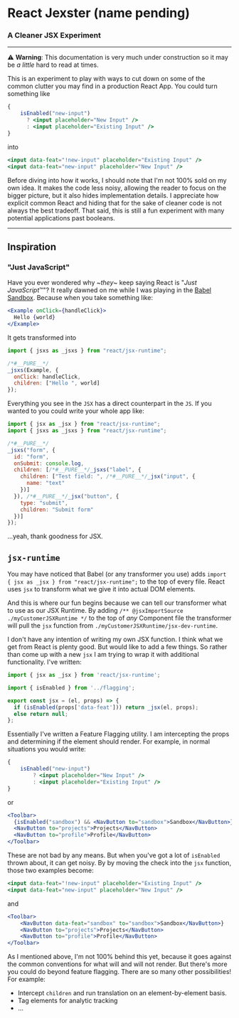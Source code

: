 # React Jexster (name pending)

### A Cleaner JSX Experiment

---

⚠️ **Warning**: This documentation is very much under construction so it may be _a little_ hard to read at times.

This is an experiment to play with ways to cut down on some of the common clutter you may find in a production React App. You could turn something like

```jsx
{
	isEnabled("new-input")
      ? <input placeholder="New Input" />
      : <input placeholder="Existing Input" />
}
```

into

```jsx
<input data-feat="!new-input" placeholder="Existing Input" />
<input data-feat="new-input" placeholder="New Input" />
```

Before diving into how it works, I should note that I'm not 100% sold on my own idea. It makes the code less noisy, allowing the reader to focus on the bigger picture, but it also hides implementation details. I appreciate how explicit common React and hiding that for the sake of cleaner code is not always the best tradeoff.
That said, this is still a fun experiment with many potential applications past booleans.

---

## Inspiration

### "Just JavaScript"

Have you ever wondered why ~_they_~ keep saying React is "*Just JavaScript*™️"?
It really dawned on me while I was playing in the [Babel Sandbox](https://babeljs.io/repl#?browsers=defaults%2C%20not%20ie%2011%2C%20not%20ie_mob%2011&build=&builtIns=false&corejs=3.6&spec=false&loose=false&code_lz=DwUQHghgtgDgNgUwAQHsB2BhOBLAxgawF4BvACwjQBNEs98BfAPgCgkkAJBOOFJYgdxQAnOJXrNgAenDR4CRkA&debug=false&forceAllTransforms=false&shippedProposals=false&circleciRepo=&evaluate=false&fileSize=false&timeTravel=false&sourceType=module&lineWrap=true&presets=react&prettier=false&targets=&version=7.18.12&externalPlugins=&assumptions=%7B%7D). Because when you take something like:

```jsx
<Example onClick={handleClick}>
  Hello {world}
</Example>
```

It gets transformed into

```js
import { jsxs as _jsxs } from "react/jsx-runtime";

/*#__PURE__*/
_jsxs(Example, {
  onClick: handleClick,
  children: ["Hello ", world]
});
```

Everything you see in the `JSX` has a direct counterpart in the `JS`. If you wanted to you could write your whole app like:

```js
import { jsx as _jsx } from "react/jsx-runtime";
import { jsxs as _jsxs } from "react/jsx-runtime";

/*#__PURE__*/
_jsxs("form", {
  id: "form",
  onSubmit: console.log,
  children: [/*#__PURE__*/_jsxs("label", {
    children: ["Test field: ", /*#__PURE__*/_jsx("input", {
      name: "text"
    })]
  }), /*#__PURE__*/_jsx("button", {
    type: "submit",
    children: "Submit form"
  })]
});
```

...yeah, thank goodness for JSX.

## `jsx-runtime`

You may have noticed that Babel (or any transformer you use) adds `import { jsx as _jsx } from "react/jsx-runtime";` to the top of every file. React uses `jsx` to transform what we give it into actual DOM elements.

And this is where our fun begins because we can tell our transformer what to use as our JSX Runtime. By adding `/** @jsxImportSource ./myCustomerJSXRuntime */` to the top of _any_ Component file the transformer will pull the `jsx` function from `./myCustomerJSXRuntime/jsx-dev-runtime`.

I don't have any intention of writing my own JSX function. I think what we get from React is plenty good. But would like to add a few things. So rather than come up with a new `jsx` I am trying to wrap it with additional functionality. I've written:

```js
import { jsx as _jsx } from 'react/jsx-runtime';

import { isEnabled } from '../flagging';

export const jsx = (el, props) => {
  if (isEnabled(props['data-feat'])) return _jsx(el, props);
  else return null;
};
```

Essentially I've written a Feature Flagging utility. I am intercepting the props and determining if the element should render. For example, in normal situations you would write:

```jsx
{
	isEnabled("new-input")
		? <input placeholder="New Input" />
		: <input placeholder="Existing Input" />
}
```

or

```jsx
<Toolbar>
  {isEnabled("sandbox") && <NavButton to="sandbox">Sandbox</NavButton>}
  <NavButton to="projects">Projects</NavButton>
  <NavButton to="profile">Profile</NavButton>
</Toolbar>
```

These are not bad by any means. But when you've got a lot of `isEnabled` thrown about, it can get noisy. By by moving the check into the `jsx` function, those two examples become:

```jsx
<input data-feat="!new-input" placeholder="Existing Input" />
<input data-feat="new-input" placeholder="New Input" />
```

and

```jsx
<Toolbar>
	<NavButton data-feat="sandbox" to="sandbox">Sandbox</NavButton>}
	<NavButton to="projects">Projects</NavButton>
	<NavButton to="profile">Profile</NavButton>
</Toolbar>
```

As I mentioned above, I'm not 100% behind this yet, because it goes against the common conventions for what will and will not render. But there's more you could do beyond feature flagging. There are so many other possibilities! For example:

- Intercept `children` and run translation on an element-by-element basis.
- Tag elements for analytic tracking
- ...

